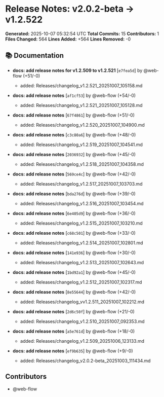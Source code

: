 # Release Notes: v2.0.2-beta → v1.2.522

**Generated:** 2025-10-07 05:32:54 UTC
**Total Commits:** 15
**Contributors:** 1
**Files Changed:** 564
**Lines Added:** +564
**Lines Removed:** -0

## 📚 Documentation

- **docs: add release notes for v1.2.509 to v1.2.521** [`e7fea5d`] by @web-flow (+51/-0)
  - added: Releases/changelog_v1.2.521_20251007_105158.md

- **docs: add release notes** [`af1cf53`] by @web-flow (+54/-0)
  - added: Releases/changelog_v1.2.521_20251007_105128.md

- **docs: add release notes** [`67f4861`] by @web-flow (+51/-0)
  - added: Releases/changelog_v1.2.520_20251007_104900.md

- **docs: add release notes** [`c3c80a6`] by @web-flow (+48/-0)
  - added: Releases/changelog_v1.2.519_20251007_104541.md

- **docs: add release notes** [`2036932`] by @web-flow (+45/-0)
  - added: Releases/changelog_v1.2.518_20251007_104358.md

- **docs: add release notes** [`569ce4c`] by @web-flow (+42/-0)
  - added: Releases/changelog_v1.2.517_20251007_103703.md

- **docs: add release notes** [`bda276d`] by @web-flow (+39/-0)
  - added: Releases/changelog_v1.2.516_20251007_103454.md

- **docs: add release notes** [`6e405d9`] by @web-flow (+36/-0)
  - added: Releases/changelog_v1.2.515_20251007_103210.md

- **docs: add release notes** [`c68c501`] by @web-flow (+33/-0)
  - added: Releases/changelog_v1.2.514_20251007_102801.md

- **docs: add release notes** [`141e936`] by @web-flow (+30/-0)
  - added: Releases/changelog_v1.2.513_20251007_102643.md

- **docs: add release notes** [`1bd92a1`] by @web-flow (+45/-0)
  - added: Releases/changelog_v1.2.512_20251007_102317.md

- **docs: add release notes** [`8e55644`] by @web-flow (+42/-0)
  - added: Releases/changelog_vv1.2.511_20251007_102212.md

- **docs: add release notes** [`2d6c50f`] by @web-flow (+21/-0)
  - added: Releases/changelog_v1.2.510_20251007_092353.md

- **docs: add release notes** [`a5e761d`] by @web-flow (+18/-0)
  - added: Releases/changelog_v1.2.509_20251006_123133.md

- **docs: add release notes** [`ef9b635`] by @web-flow (+9/-0)
  - added: Releases/changelog_v2.0.2-beta_20251003_111434.md

## Contributors

- @web-flow


